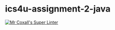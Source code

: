 # ics4u-assignment-2-java

[![Mr Coxall's Super Linter](https://github.com/Rodas-Nega1/ics4u-assignment-2-java/workflows/Mr%20Coxall's%20Super%20Linter/badge.svg)](https://github.com/Rodas-Nega1/ics4u-assignment-2-java/actions/)
